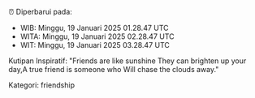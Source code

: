 ⏰ Diperbarui pada:
- WIB: Minggu, 19 Januari 2025 01.28.47 UTC
- WITA: Minggu, 19 Januari 2025 02.28.47 UTC
- WIT: Minggu, 19 Januari 2025 03.28.47 UTC

Kutipan Inspiratif:
"Friends are like sunshine They can brighten up your day,A true friend is someone who Will chase the clouds away."


Kategori: friendship

